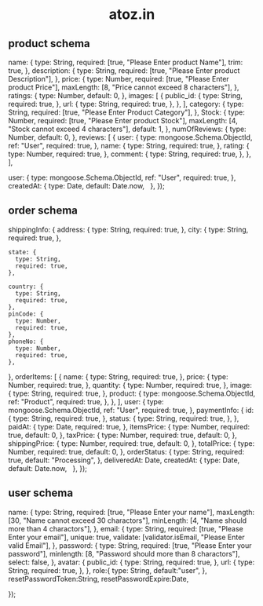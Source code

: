  
<h1 align="center">atoz.in</h1>

## product schema
name: {
    type: String,
    required: [true, "Please Enter product Name"],
    trim: true,
  },
  description: {
    type: String,
    required: [true, "Please Enter product Description"],
  },
  price: {
    type: Number,
    required: [true, "Please Enter product Price"],
    maxLength: [8, "Price cannot exceed 8 characters"],
  },
  ratings: {
    type: Number,
    default: 0,
  },
  images: [
    {
      public_id: {
        type: String,
        required: true,
      },
      url: {
        type: String,
        required: true,
      },
    },
  ],
  category: {
    type: String,
    required: [true, "Please Enter Product Category"],
  },
  Stock: {
    type: Number,
    required: [true, "Please Enter product Stock"],
    maxLength: [4, "Stock cannot exceed 4 characters"],
    default: 1,
  },
  numOfReviews: {
    type: Number,
    default: 0,
  },
  reviews: [
    {
      user: {
        type: mongoose.Schema.ObjectId,
        ref: "User",
        required: true,
      },
      name: {
        type: String,
        required: true,
      },
      rating: {
        type: Number,
        required: true,
      },
      comment: {
        type: String,
        required: true,
      },
    },
  ],


  user: {
    type: mongoose.Schema.ObjectId,
    ref: "User",
    required: true,
  },
  createdAt: {
    type: Date,
    default: Date.now,
  },
});



## order schema
shippingInfo: {
    address: {
      type: String,
      required: true,
    },
    city: {
      type: String,
      required: true,
    },

    state: {
      type: String,
      required: true,
    },

    country: {
      type: String,
      required: true,
    },
    pinCode: {
      type: Number,
      required: true,
    },
    phoneNo: {
      type: Number,
      required: true,
    },
  },
  orderItems: [
    {
      name: {
        type: String,
        required: true,
      },
      price: {
        type: Number,
        required: true,
      },
      quantity: {
        type: Number,
        required: true,
      },
      image: {
        type: String,
        required: true,
      },
      product: {
        type: mongoose.Schema.ObjectId,
        ref: "Product",
        required: true,
      },
    },
  ],
  user: {
    type: mongoose.Schema.ObjectId,
    ref: "User",
    required: true,
  },
  paymentInfo: {
    id: {
      type: String,
      required: true,
    },
    status: {
      type: String,
      required: true,
    },
  },
  paidAt: {
    type: Date,
    required: true,
  },
  itemsPrice: {
    type: Number,
    required: true,
    default: 0,
  },
  taxPrice: {
    type: Number,
    required: true,
    default: 0,
  },
  shippingPrice: {
    type: Number,
    required: true,
    default: 0,
  },
  totalPrice: {
    type: Number,
    required: true,
    default: 0,
  },
  orderStatus: {
    type: String,
    required: true,
    default: "Processing",
  },
  deliveredAt: Date,
  createdAt: {
    type: Date,
    default: Date.now,
  },
});


## user schema
name: {
    type: String,
    required: [true, "Please Enter your name"],
    maxLength: [30, "Name cannot exceed 30 charactors"],
    minLength: [4, "Name should more than 4 charactors"],
  },
  email: {
    type: String,
    required: [true, "Please Enter your email"],
    unique: true,
    validate: [validator.isEmail, "Please Enter valid Email"],
  },
  password: {
    type: String,
    required: [true, "Please Enter your password"],
    minlength: [8, "Password should more than 8 charactors"],
    select: false,
  },
  avatar: {
    public_id: {
      type: String,
      required: true,
    },
    url: {
      type: String,
      required: true,
    },
  },
  role:{
    type: String,
    default:"user",
  },
  resetPasswordToken:String,
  resetPasswordExpire:Date,

});
